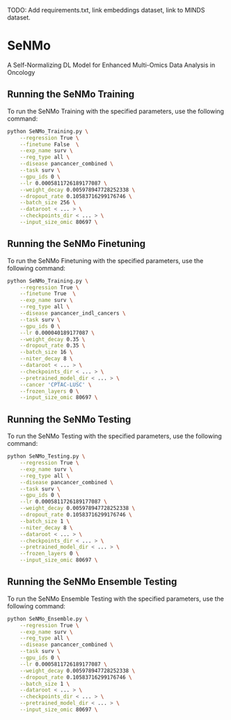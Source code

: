 TODO: Add requirements.txt, link embeddings dataset, link to MINDS dataset.
# SeNMo
A Self-Normalizing DL Model for Enhanced Multi-Omics Data Analysis in Oncology

## Running the SeNMo Training

To run the SeNMo Training with the specified parameters, use the following command:

```bash
python SeNMo_Training.py \
    --regression True \
    --finetune False  \
    --exp_name surv \
    --reg_type all \
    --disease pancancer_combined \
    --task surv \
    --gpu_ids 0 \
    --lr 0.0005811726189177087 \
    --weight_decay 0.005978947728252338 \
    --dropout_rate 0.10583716299176746 \
    --batch_size 256 \
    --dataroot < ... > \
    --checkpoints_dir < ... > \
    --input_size_omic 80697 \
```
## Running the SeNMo Finetuning

To run the SeNMo Finetuning with the specified parameters, use the following command:

```bash
python SeNMo_Training.py \
    --regression True \
    --finetune True  \
    --exp_name surv \
    --reg_type all \
    --disease pancancer_indl_cancers \
    --task surv \
    --gpu_ids 0 \
    --lr 0.000040189177087 \
    --weight_decay 0.35 \
    --dropout_rate 0.35 \
    --batch_size 16 \
    --niter_decay 8 \
    --dataroot < ... > \
    --checkpoints_dir < ... > \
    --pretrained_model_dir < ... > \
    --cancer 'CPTAC-LUSC' \
    --frozen_layers 0 \
    --input_size_omic 80697 \
```

## Running the SeNMo Testing

To run the SeNMo Testing with the specified parameters, use the following command:

```bash
python SeNMo_Testing.py \
    --regression True \
    --exp_name surv \
    --reg_type all \
    --disease pancancer_combined \
    --task surv \
    --gpu_ids 0 \
    --lr 0.0005811726189177087 \
    --weight_decay 0.005978947728252338 \
    --dropout_rate 0.10583716299176746 \
    --batch_size 1 \
    --niter_decay 8 \
    --dataroot < ... > \
    --checkpoints_dir < ... > \
    --pretrained_model_dir < ... > \
    --frozen_layers 0 \
    --input_size_omic 80697 \  
```

## Running the SeNMo Ensemble Testing

To run the SeNMo Ensemble Testing with the specified parameters, use the following command:

```bash
python SeNMo_Ensemble.py \
    --regression True \
    --exp_name surv \
    --reg_type all \
    --disease pancancer_combined \
    --task surv \
    --gpu_ids 0 \
    --lr 0.0005811726189177087 \
    --weight_decay 0.005978947728252338 \
    --dropout_rate 0.10583716299176746 \
    --batch_size 1 \
    --dataroot < ... > \
    --checkpoints_dir < ... > \
    --pretrained_model_dir < ... > \
    --input_size_omic 80697 \  
```

    



